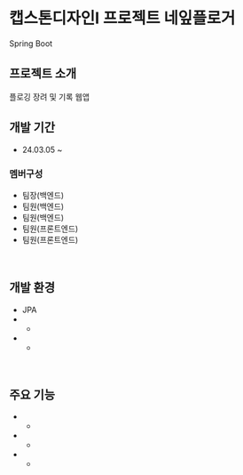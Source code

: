 # 캡스톤디자인I 프로젝트 네잎플로거
Spring Boot
<br>

## 프로젝트 소개
플로깅 장려 및 기록 웹앱
<br>

## 개발 기간
* 24.03.05 ~
### 멤버구성
* 팀장(백엔드)
* 팀원(백엔드)
* 팀원(백엔드)
* 팀원(프론트엔드)
* 팀원(프론트엔드)
<br>

## 개발 환경
* JPA
* -
* -
<br>

## 주요 기능
* -
* -
* -
<br>
